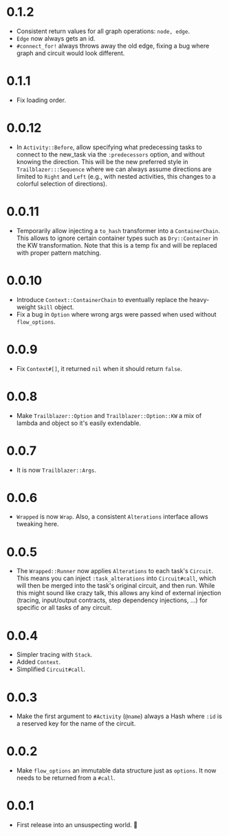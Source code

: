 # 0.1.2

* Consistent return values for all graph operations: `node, edge`.
* `Edge` now always gets an id.
* `#connect_for!` always throws away the old edge, fixing a bug where graph and circuit would look different.

# 0.1.1

* Fix loading order.

# 0.0.12

* In `Activity::Before`, allow specifying what predecessing tasks to connect to the new_task via the
`:predecessors` option, and without knowing the direction. This will be the new preferred style in `Trailblazer:::Sequence`
where we can always assume directions are limited to `Right` and `Left` (e.g., with nested activities, this changes to a
colorful selection of directions).

# 0.0.11

* Temporarily allow injecting a `to_hash` transformer into a `ContainerChain`. This allows to ignore
certain container types such as `Dry::Container` in the KW transformation. Note that this is a temp
fix and will be replaced with proper pattern matching.

# 0.0.10

* Introduce `Context::ContainerChain` to eventually replace the heavy-weight `Skill` object.
* Fix a bug in `Option` where wrong args were passed when used without `flow_options`.

# 0.0.9

* Fix `Context#[]`, it returned `nil` when it should return `false`.

# 0.0.8

* Make `Trailblazer::Option` and `Trailblazer::Option::KW` a mix of lambda and object so it's easily extendable.

# 0.0.7

* It is now `Trailblazer::Args`.

# 0.0.6

* `Wrapped` is now `Wrap`. Also, a consistent `Alterations` interface allows tweaking here.

# 0.0.5

* The `Wrapped::Runner` now applies `Alterations` to each task's `Circuit`. This means you can inject `:task_alterations` into `Circuit#call`, which will then be merged into the task's original circuit, and then run. While this might sound like crazy talk, this allows any kind of external injection (tracing, input/output contracts, step dependency injections, ...) for specific or all tasks of any circuit.

# 0.0.4

* Simpler tracing with `Stack`.
* Added `Context`.
* Simplified `Circuit#call`.

# 0.0.3

* Make the first argument to `#Activity` (`@name`) always a Hash where `:id` is a reserved key for the name of the circuit.

# 0.0.2

* Make `flow_options` an immutable data structure just as `options`. It now needs to be returned from a `#call`.

# 0.0.1

* First release into an unsuspecting world. 🚀
